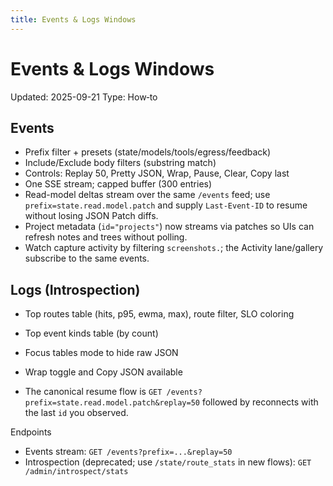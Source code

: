```yaml
---
title: Events & Logs Windows
---
```


# Events & Logs Windows
Updated: 2025-09-21
Type: How‑to

## Events
- Prefix filter + presets (state/models/tools/egress/feedback)
- Include/Exclude body filters (substring match)
- Controls: Replay 50, Pretty JSON, Wrap, Pause, Clear, Copy last
- One SSE stream; capped buffer (300 entries)
- Read-model deltas stream over the same `/events` feed; use `prefix=state.read.model.patch` and supply `Last-Event-ID` to resume without losing JSON Patch diffs.
- Project metadata (`id="projects"`) now streams via patches so UIs can refresh notes and trees without polling.
- Watch capture activity by filtering `screenshots.`; the Activity lane/gallery subscribe to the same events.

## Logs (Introspection)
- Top routes table (hits, p95, ewma, max), route filter, SLO coloring
- Top event kinds table (by count)
- Focus tables mode to hide raw JSON
- Wrap toggle and Copy JSON available

- The canonical resume flow is `GET /events?prefix=state.read.model.patch&replay=50` followed by reconnects with the last `id` you observed.

Endpoints
- Events stream: `GET /events?prefix=...&replay=50`
- Introspection (deprecated; use `/state/route_stats` in new flows): `GET /admin/introspect/stats`
